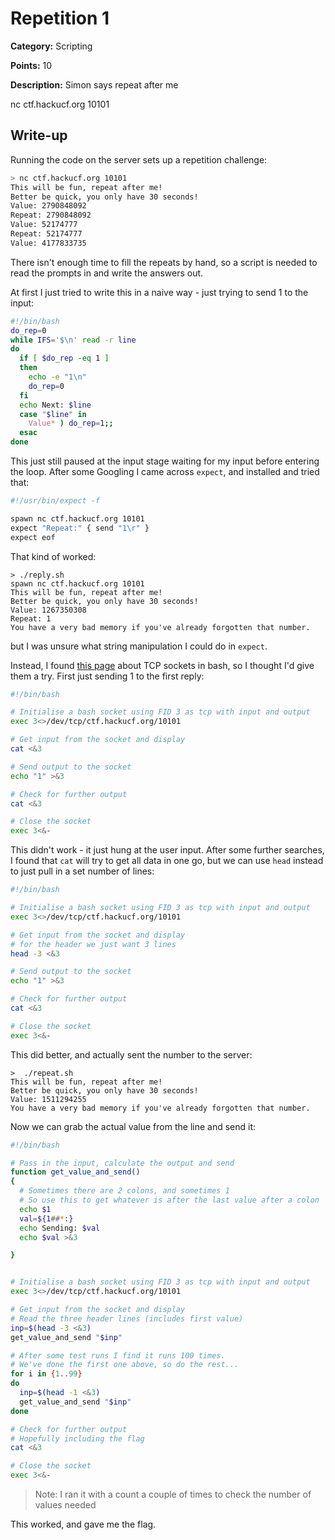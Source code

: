 # Repetition 1
**Category:** Scripting

**Points:** 10

**Description:**
Simon says repeat after me

nc ctf.hackucf.org 10101

## Write-up
Running the code on the server sets up a repetition challenge:
```bash
> nc ctf.hackucf.org 10101
This will be fun, repeat after me!
Better be quick, you only have 30 seconds!
Value: 2790848092
Repeat: 2790848092
Value: 52174777
Repeat: 52174777
Value: 4177833735
```
There isn't enough time to fill the repeats by hand, so a script is needed to read the prompts in and write the answers out.

At first I just tried to write this in a naive way - just trying to send 1 to the input:
```bash
#!/bin/bash
do_rep=0
while IFS='$\n' read -r line
do
  if [ $do_rep -eq 1 ]
  then
    echo -e "1\n"
    do_rep=0
  fi
  echo Next: $line
  case "$line" in
    Value* ) do_rep=1;;
  esac
done
```

This just still paused at the input stage waiting for my input before entering the loop. After some Googling I came across `expect`, and installed and tried that:
```bash
#!/usr/bin/expect -f

spawn nc ctf.hackucf.org 10101
expect "Repeat:" { send "1\r" }
expect eof
```

That kind of worked:
```
> ./reply.sh
spawn nc ctf.hackucf.org 10101
This will be fun, repeat after me!
Better be quick, you only have 30 seconds!
Value: 1267350308
Repeat: 1
You have a very bad memory if you've already forgotten that number.
```
but I was unsure what string manipulation I could do in `expect`.

Instead, I found [this page](https://n0where.net/bash-open-tcpudp-sockets) about TCP sockets in bash, so I thought I'd give them a try. First just sending 1 to the first reply:
```bash
#!/bin/bash

# Initialise a bash socket using FID 3 as tcp with input and output
exec 3<>/dev/tcp/ctf.hackucf.org/10101

# Get input from the socket and display
cat <&3

# Send output to the socket
echo "1" >&3

# Check for further output
cat <&3

# Close the socket
exec 3<&-
```

This didn't work - it just hung at the user input. After some further searches, I found that `cat` will try to get all data in one go, but we can use `head` instead to just pull in a set number of lines:
```bash
#!/bin/bash

# Initialise a bash socket using FID 3 as tcp with input and output
exec 3<>/dev/tcp/ctf.hackucf.org/10101

# Get input from the socket and display
# for the header we just want 3 lines
head -3 <&3

# Send output to the socket
echo "1" >&3

# Check for further output
cat <&3

# Close the socket
exec 3<&-
```

This did better, and actually sent the number to the server:
```
>  ./repeat.sh 
This will be fun, repeat after me!
Better be quick, you only have 30 seconds!
Value: 1511294255
You have a very bad memory if you've already forgotten that number.
```

Now we can grab the actual value from the line and send it:
```bash
#!/bin/bash

# Pass in the input, calculate the output and send
function get_value_and_send()
{
  # Sometimes there are 2 colons, and sometimes 1
  # So use this to get whatever is after the last value after a colon 
  echo $1
  val=${1##*:}
  echo Sending: $val
  echo $val >&3

}


# Initialise a bash socket using FID 3 as tcp with input and output
exec 3<>/dev/tcp/ctf.hackucf.org/10101

# Get input from the socket and display
# Read the three header lines (includes first value)
inp=$(head -3 <&3)
get_value_and_send "$inp"

# After some test runs I find it runs 100 times.
# We've done the first one above, so do the rest...
for i in {1..99}
do
  inp=$(head -1 <&3)
  get_value_and_send "$inp"
done

# Check for further output
# Hopefully including the flag
cat <&3

# Close the socket
exec 3<&-
```

> Note: I ran it with a count a couple of times to check the number of values needed

This worked, and gave me the flag.
